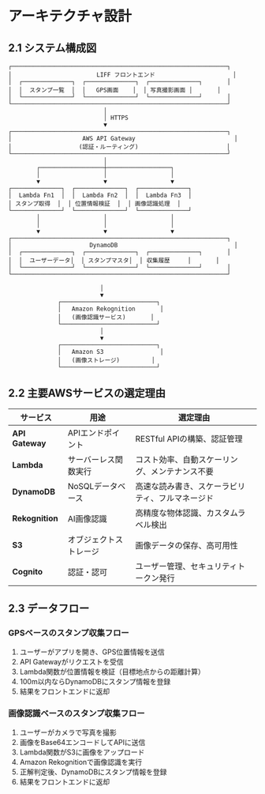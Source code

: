 # アーキテクチャ設計

## 2.1 システム構成図

```
┌─────────────────────────────────────────────────────────────┐
│                        LIFF フロントエンド                      │
│  ┌──────────────┐  ┌──────────────┐  ┌──────────────┐       │
│  │  スタンプ一覧  │  │   GPS画面    │  │ 写真撮影画面 │       │
│  └──────────────┘  └──────────────┘  └──────────────┘       │
└─────────────────────────────────────────────────────────────┘
                           │
                           │ HTTPS
                           ▼
┌─────────────────────────────────────────────────────────────┐
│                    AWS API Gateway                            │
│                   (認証・ルーティング)                         │
└─────────────────────────────────────────────────────────────┘
                           │
        ┌──────────────────┼──────────────────┐
        │                  │                  │
        ▼                  ▼                  ▼
┌──────────────┐  ┌──────────────┐  ┌──────────────┐
│  Lambda Fn1  │  │  Lambda Fn2  │  │  Lambda Fn3  │
│ スタンプ取得  │  │ 位置情報検証  │  │ 画像認識処理  │
└──────────────┘  └──────────────┘  └──────────────┘
        │                  │                  │
        │                  │                  │
        ▼                  ▼                  ▼
┌─────────────────────────────────────────────────────────────┐
│                      DynamoDB                                 │
│  ┌──────────────┐  ┌──────────────┐  ┌──────────────┐       │
│  │  ユーザーデータ│  │ スタンプマスタ│  │ 収集履歴     │       │
│  └──────────────┘  └──────────────┘  └──────────────┘       │
└─────────────────────────────────────────────────────────────┘

                          │
                          ▼
              ┌───────────────────────────┐
              │   Amazon Rekognition       │
              │   (画像認識サービス)       │
              └───────────────────────────┘
                          │
                          ▼
              ┌───────────────────────────┐
              │   Amazon S3                │
              │   (画像ストレージ)         │
              └───────────────────────────┘
```

## 2.2 主要AWSサービスの選定理由

| サービス | 用途 | 選定理由 |
|---------|------|---------|
| **API Gateway** | APIエンドポイント | RESTful APIの構築、認証管理 |
| **Lambda** | サーバーレス関数実行 | コスト効率、自動スケーリング、メンテナンス不要 |
| **DynamoDB** | NoSQLデータベース | 高速な読み書き、スケーラビリティ、フルマネージド |
| **Rekognition** | AI画像認識 | 高精度な物体認識、カスタムラベル検出 |
| **S3** | オブジェクトストレージ | 画像データの保存、高可用性 |
| **Cognito** | 認証・認可 | ユーザー管理、セキュリティトークン発行 |

## 2.3 データフロー

### GPSベースのスタンプ収集フロー
1. ユーザーがアプリを開き、GPS位置情報を送信
2. API Gatewayがリクエストを受信
3. Lambda関数が位置情報を検証（目標地点からの距離計算）
4. 100m以内ならDynamoDBにスタンプ情報を登録
5. 結果をフロントエンドに返却

### 画像認識ベースのスタンプ収集フロー
1. ユーザーがカメラで写真を撮影
2. 画像をBase64エンコードしてAPIに送信
3. Lambda関数がS3に画像をアップロード
4. Amazon Rekognitionで画像認識を実行
5. 正解判定後、DynamoDBにスタンプ情報を登録
6. 結果をフロントエンドに返却

